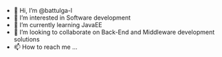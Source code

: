 - 👋 Hi, I’m @battulga-l
- 👀 I’m interested in Software development
- 🌱 I’m currently learning JavaEE
- 💞️ I’m looking to collaborate on Back-End and Middleware development solutions
- 📫 How to reach me ... <!--https://battulga-l.github.io-->

<!---
battulgal/battulgal is a ✨ special ✨ repository because its `README.md` (this file) appears on your GitHub profile.
You can click the Preview link to take a look at your changes.
--->
